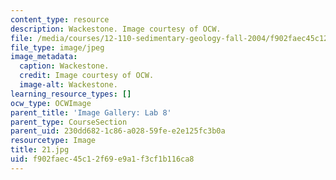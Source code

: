 ```yaml
---
content_type: resource
description: Wackestone. Image courtesy of OCW.
file: /media/courses/12-110-sedimentary-geology-fall-2004/f902faec45c12f69e9a1f3cf1b116ca8_21.jpg
file_type: image/jpeg
image_metadata:
  caption: Wackestone.
  credit: Image courtesy of OCW.
  image-alt: Wackestone.
learning_resource_types: []
ocw_type: OCWImage
parent_title: 'Image Gallery: Lab 8'
parent_type: CourseSection
parent_uid: 230dd682-1c86-a028-59fe-e2e125fc3b0a
resourcetype: Image
title: 21.jpg
uid: f902faec-45c1-2f69-e9a1-f3cf1b116ca8
---
```

